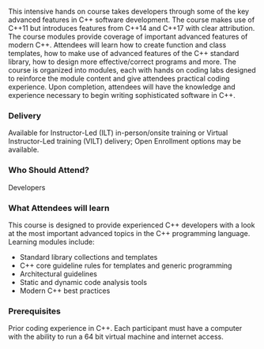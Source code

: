 <!-- C++ Advanced -->

This intensive hands on course takes developers through some of the key advanced features in C++ software development.
The course makes use of C++11 but introduces features from C++14 and C++17 with clear attribution. The course modules
provide coverage of important advanced features of modern C++. Attendees will learn how to create function and class
templates, how to make use of advanced features of the C++ standard library, how to design more effective/correct
programs and more. The course is organized into modules, each with hands on coding labs designed to reinforce the module
content and give attendees practical coding experience. Upon completion, attendees will have the knowledge and
experience necessary to begin writing sophisticated software in C++.


### Delivery

Available for Instructor-Led (ILT) in-person/onsite training or Virtual Instructor-Led training (VILT) delivery; Open Enrollment options may be available.


### Who Should Attend?

Developers


### What Attendees will learn

This course is designed to provide experienced C++ developers with a look at the most important advanced topics in the
C++ programming language. Learning modules include:

- Standard library collections and templates
- C++ core guideline rules for templates and generic programming
- Architectural guidelines
- Static and dynamic code analysis tools
- Modern C++ best practices


### Prerequisites

Prior coding experience in C++. Each participant must have a computer with the ability to run a 64 bit virtual machine
and internet access.

